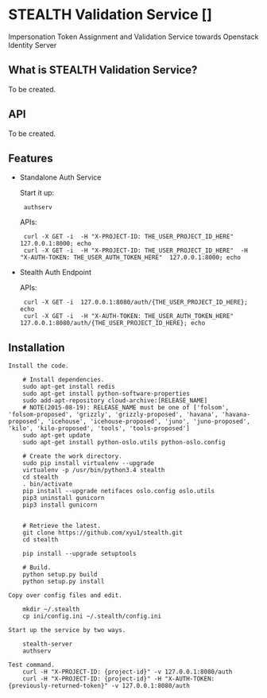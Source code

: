 STEALTH Validation Service []
=====

Impersonation Token Assignment and Validation Service towards Openstack Identity Server


What is STEALTH Validation Service?
--------------
To be created.

API
---
To be created.

Features
--------

 * Standalone Auth Service

    Start it up:

        authserv

    APIs:

        curl -X GET -i  -H "X-PROJECT-ID: THE_USER_PROJECT_ID_HERE"   127.0.0.1:8000; echo
        curl -X GET -i  -H "X-PROJECT-ID: THE_USER_PROJECT_ID_HERE"  -H "X-AUTH-TOKEN: THE_USER_AUTH_TOKEN_HERE"  127.0.0.1:8000; echo


 * Stealth Auth Endpoint

    APIs:

        curl -X GET -i  127.0.0.1:8080/auth/{THE_USER_PROJECT_ID_HERE}; echo
        curl -X GET -i  -H "X-AUTH-TOKEN: THE_USER_AUTH_TOKEN_HERE"   127.0.0.1:8080/auth/{THE_USER_PROJECT_ID_HERE}; echo



Installation
------------

    Install the code.

        # Install dependencies.
        sudo apt-get install redis
        sudo apt-get install python-software-properties
        sudo add-apt-repository cloud-archive:[RELEASE_NAME]
        # NOTE(2015-08-19): RELEASE_NAME must be one of ['folsom', 'folsom-proposed', 'grizzly', 'grizzly-proposed', 'havana', 'havana-proposed', 'icehouse', 'icehouse-proposed', 'juno', 'juno-proposed', 'kilo', 'kilo-proposed', 'tools', 'tools-proposed']
        sudo apt-get update
        sudo apt-get install python-oslo.utils python-oslo.config

        # Create the work directory.
        sudo pip install virtualenv --upgrade
        virtualenv -p /usr/bin/python3.4 stealth
        cd stealth
        . bin/activate
        pip install --upgrade netifaces oslo.config oslo.utils
        pip3 uninstall gunicorn
        pip3 install gunicorn


        # Retrieve the latest.
        git clone https://github.com/xyu1/stealth.git
        cd stealth

        pip install --upgrade setuptools

        # Build.
        python setup.py build
        python setup.py install

    Copy over config files and edit.

        mkdir ~/.stealth
        cp ini/config.ini ~/.stealth/config.ini

    Start up the service by two ways.

        stealth-server
        authserv

    Test command.
        curl -H "X-PROJECT-ID: {project-id}" -v 127.0.0.1:8080/auth
        curl -H "X-PROJECT-ID: {project-id}" -H "X-AUTH-TOKEN: {previously-returned-token}" -v 127.0.0.1:8080/auth




